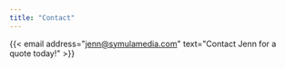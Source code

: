 ```yaml
---
title: "Contact"
---
```


{{< email address="jenn@symulamedia.com" text="Contact Jenn for a quote today!" >}}